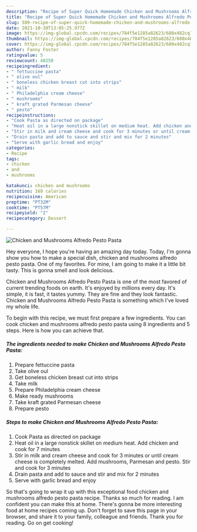 ```yaml
---
description: "Recipe of Super Quick Homemade Chicken and Mushrooms Alfredo Pesto Pasta"
title: "Recipe of Super Quick Homemade Chicken and Mushrooms Alfredo Pesto Pasta"
slug: 589-recipe-of-super-quick-homemade-chicken-and-mushrooms-alfredo-pesto-pasta
date: 2021-10-30T13:05:25.977Z
image: https://img-global.cpcdn.com/recipes/784f5e1285a82623/680x482cq70/chicken-and-mushrooms-alfredo-pesto-pasta-recipe-main-photo.jpg
thumbnail: https://img-global.cpcdn.com/recipes/784f5e1285a82623/680x482cq70/chicken-and-mushrooms-alfredo-pesto-pasta-recipe-main-photo.jpg
cover: https://img-global.cpcdn.com/recipes/784f5e1285a82623/680x482cq70/chicken-and-mushrooms-alfredo-pesto-pasta-recipe-main-photo.jpg
author: Fanny Foster
ratingvalue: 5
reviewcount: 40250
recipeingredient:
- " fettuccine pasta"
- " olive oul"
- " boneless chicken breast cut into strips"
- " milk"
- " Philadelphia cream cheese"
- " mushrooms"
- " kraft grated Parmesan cheese"
- " pesto"
recipeinstructions:
- "Cook Pasta as directed on package"
- "Heat oil in a large nonstick skillet on medium heat. Add chicken and cook for 7 minutes"
- "Stir in milk and cream cheese and cook for 3 minutes or until cream cheese is completely melted. Add mushrooms, Parmesan and pesto. Stir and cook for 3 minutes"
- "Drain pasta and add to sauce and stir and mix for 2 minutes"
- "Serve with garlic bread and enjoy"
categories:
- Recipe
tags:
- chicken
- and
- mushrooms

katakunci: chicken and mushrooms 
nutrition: 169 calories
recipecuisine: American
preptime: "PT32M"
cooktime: "PT57M"
recipeyield: "2"
recipecategory: Dessert

---
```



![Chicken and Mushrooms Alfredo Pesto Pasta](https://img-global.cpcdn.com/recipes/784f5e1285a82623/680x482cq70/chicken-and-mushrooms-alfredo-pesto-pasta-recipe-main-photo.jpg)

Hey everyone, I hope you're having an amazing day today. Today, I'm gonna show you how to make a special dish, chicken and mushrooms alfredo pesto pasta. One of my favorites. For mine, I am going to make it a little bit tasty. This is gonna smell and look delicious.



Chicken and Mushrooms Alfredo Pesto Pasta is one of the most favored of current trending foods on earth. It's enjoyed by millions every day. It's simple, it is fast, it tastes yummy. They are fine and they look fantastic. Chicken and Mushrooms Alfredo Pesto Pasta is something which I've loved my whole life.


To begin with this recipe, we must first prepare a few ingredients. You can cook chicken and mushrooms alfredo pesto pasta using 8 ingredients and 5 steps. Here is how you can achieve that.

<!--inarticleads1-->

##### The ingredients needed to make Chicken and Mushrooms Alfredo Pesto Pasta:

1. Prepare  fettuccine pasta
1. Take  olive oul
1. Get  boneless chicken breast cut into strips
1. Take  milk
1. Prepare  Philadelphia cream cheese
1. Make ready  mushrooms
1. Take  kraft grated Parmesan cheese
1. Prepare  pesto




<!--inarticleads2-->

##### Steps to make Chicken and Mushrooms Alfredo Pesto Pasta:

1. Cook Pasta as directed on package
1. Heat oil in a large nonstick skillet on medium heat. Add chicken and cook for 7 minutes
1. Stir in milk and cream cheese and cook for 3 minutes or until cream cheese is completely melted. Add mushrooms, Parmesan and pesto. Stir and cook for 3 minutes
1. Drain pasta and add to sauce and stir and mix for 2 minutes
1. Serve with garlic bread and enjoy




So that's going to wrap it up with this exceptional food chicken and mushrooms alfredo pesto pasta recipe. Thanks so much for reading. I am confident you can make this at home. There's gonna be more interesting food at home recipes coming up. Don't forget to save this page in your browser, and share it to your family, colleague and friends. Thank you for reading. Go on get cooking!
